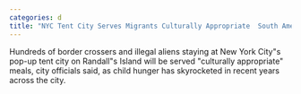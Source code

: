 ```yaml
---
categories: d
title: "NYC Tent City Serves Migrants Culturally Appropriate  South American Fare"
---
```

Hundreds of border crossers and illegal aliens staying at New York City"s pop-up tent city on Randall"s Island will be served "culturally appropriate" meals, city officials said, as child hunger has skyrocketed in recent years across the city. 